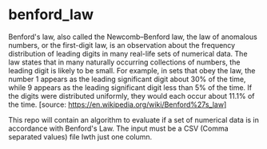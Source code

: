 # benford_law

Benford's law, also called the Newcomb–Benford law, the law of anomalous numbers, or the first-digit law, is an observation about the frequency distribution of leading digits in many real-life sets of numerical data. The law states that in many naturally occurring collections of numbers, the leading digit is likely to be small. For example, in sets that obey the law, the number 1 appears as the leading significant digit about 30% of the time, while 9 appears as the leading significant digit less than 5% of the time. If the digits were distributed uniformly, they would each occur about 11.1% of the time. [source: https://en.wikipedia.org/wiki/Benford%27s_law]

This repo will contain an algorithm to evaluate if a set of numerical data is in accordance with Benford's Law. The input must be a CSV (Comma separated values) file Iwth just one column.
